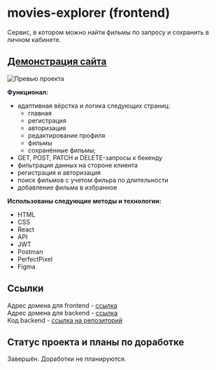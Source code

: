 #  movies-explorer (frontend)

Сервис, в котором можно найти фильмы по запросу и сохранить в личном кабинете.

## [Демонстрация сайта](https://gato.nomoredomains.rocks)

![Превью проекта](./src/images/movies-preview.jpg)

**Функционал:** 
- адаптивная вёрстка и логика следующих страниц:
    * главная
    * регистрация
    * авторизация
    * редактирование профиля
    * фильмы
    * сохранённые фильмы;
- GET, POST, PATCH и DELETE-запросы к бекенду
- фильтрация данных на стороне клиента
- регистрация и авторизация
- поиск фильмов с учетом фильра по длительности
- добавление фильма в избранное

**Использованы следующие методы и технологии:**
  - HTML
  - CSS
  - React
  - API
  - JWT
  - Postman
  - PerfectPixel
  - Figma

## Ссылки
Адрес домена для frontend - [ссылка](https://gato.nomoredomains.rocks/)</br>
Адрес домена для backend - [ссылка](https://gato.diploma.nomoredomains.rocks/)</br>
Код backend - [ссылка на репозиторий](https://github.com/8Gato8/movies-explorer-api)

## Статус проекта и планы по доработке
Завершён. Доработки не планируются.
